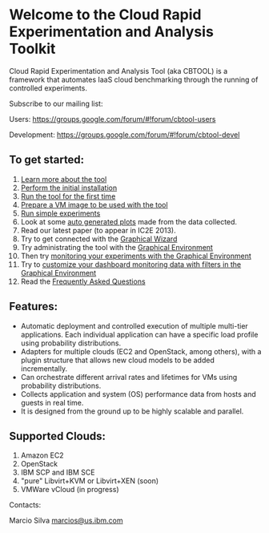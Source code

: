 # Welcome to the Cloud Rapid Experimentation and Analysis Toolkit

Cloud Rapid Experimentation and Analysis Tool (aka CBTOOL) is a framework that automates IaaS cloud benchmarking through the running of controlled experiments.

Subscribe to our mailing list:

Users: https://groups.google.com/forum/#!forum/cbtool-users

Development: https://groups.google.com/forum/#!forum/cbtool-devel

## To get started:

1. [Learn more about the tool](https://github.com/ibmcb/cbtool/wiki/DOC:-Table-of-Contents)
2. [Perform the initial installation](https://github.com/ibmcb/cbtool/wiki/HOWTO:-Initial-Installation)
3. [Run the tool for the first time](https://github.com/ibmcb/cbtool/wiki/HOWTO:-Running-the-tool-for-the-first-time)
4. [Prepare a VM image to be used with the tool](https://github.com/ibmcb/cbtool/wiki/HOWTO:-Preparing-a-VM-to-be-used-with-CBTOOL-on-a-real-cloud)
5. [Run simple experiments](https://github.com/ibmcb/cbtool/wiki/HOWTO:-Run-simple-experiments)
6. Look at some [auto generated plots](https://github.com/ibmcb/cbtool/wiki/HOWTO:-Save-Monitoring-Data-on-the-Command-Line) made from the data collected.
7. Read our latest paper (to appear in IC2E 2013).
8. Try to get connected with the [Graphical Wizard](https://github.com/ibmcb/cbtool/wiki/HOWTO:-Using-the-Wizard-for-first-time-connection)
9. Try administrating the tool with the [Graphical Environment](https://github.com/ibmcb/cbtool/wiki/HOWTO:-Using-the-Graphical-Environment)
10. Then try [monitoring your experiments with the Graphical Environment](https://github.com/ibmcb/cbtool/wiki/HOWTO:-Monitoring-with-the-Graphical-Environment)
11. Try to [customize your dashboard monitoring data with filters in the Graphical Environment](https://github.com/ibmcb/cbtool/wiki/HOWTO:-Customize-Dashboard-Monitoring-in-the-Graphical-Environment)
12. Read the [Frequently Asked Questions](https://github.com/ibmcb/cbtool/wiki/FAQ)

## Features:
- Automatic deployment and controlled execution of multiple multi-tier applications.
Each individual application can have a specific load profile using probability distributions.
- Adapters for multiple clouds (EC2 and OpenStack, among others), with a plugin structure that allows new cloud models to be added incrementally.
- Can orchestrate different arrival rates and lifetimes for VMs using probability distributions.
- Collects application and system (OS) performance data from hosts and guests in real time.
- It is designed from the ground up to be highly scalable and parallel.

## Supported Clouds:

1. Amazon EC2
2. OpenStack
3. IBM SCP and IBM SCE
4. "pure" Libvirt+KVM or Libvirt+XEN (soon)
5. VMWare vCloud (in progress)

Contacts:

Marcio Silva marcios@us.ibm.com
